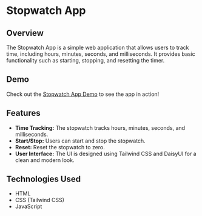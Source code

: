 # Stopwatch App

## Overview

The Stopwatch App is a simple web application that allows users to track time, including hours, minutes, seconds, and milliseconds. It provides basic functionality such as starting, stopping, and resetting the timer.

## Demo

Check out the [Stopwatch App Demo](https://stop-watch-bysaiful.netlify.app/) to see the app in action!

## Features

- **Time Tracking:** The stopwatch tracks hours, minutes, seconds, and milliseconds.
- **Start/Stop:** Users can start and stop the stopwatch.
- **Reset:** Reset the stopwatch to zero.
- **User Interface:** The UI is designed using Tailwind CSS and DaisyUI for a clean and modern look.

## Technologies Used

- HTML
- CSS (Tailwind CSS)
- JavaScript

